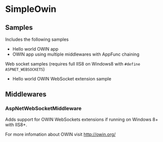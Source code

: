 # SimpleOwin

## Samples

Includes the following samples

* Hello world OWIN app
* OWIN app using multiple middlewares with AppFunc chaining

Web socket samples (requires full IIS8 on Windows8 with `#define ASPNET_WEBSOCKETS`)

* Hello world OWIN WebSocket extension sample

## Middlewares

### AspNetWebSocketMiddleware
Adds support for OWIN WebSockets extensions if running on Windows 8+ with IIS8+.

For more infomation about OWIN visit http://owin.org/
